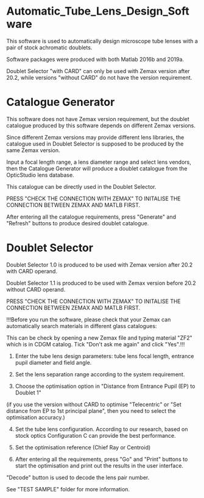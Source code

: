 # Automatic_Tube_Lens_Design_Software
This software is used to automatically design microscope tube lenses with a pair of stock achromatic doublets.

Software packages were produced with both Matlab 2016b and 2019a.

Doublet Selector "with CARD" can only be used with Zemax version after 20.2, while versions "without CARD" do not have the version requirement.

# Catalogue Generator
This software does not have Zemax version requirement, but the doublet catalogue produced by this software depends on different Zemax versions. 

Since different Zemax versions may provide different lens libraries, the catalogue used in Doublet Selector is supposed to be produced by the same Zemax version.

Input a focal length range, a lens diameter range and select lens vendors, then the Catalogue Generator will produce a doublet catalogue from the OpticStudio lens database.

This catalogue can be directly used in the Doublet Selector.

PRESS "CHECK THE CONNECTION WITH ZEMAX" TO INITALISE THE CONNECTION BETWEEN ZEMAX AND MATLB FIRST.

After entering all the catalogue requirements, press "Generate" and "Refresh" buttons to produce desired doublet catalogue.

# Doublet Selector
Doublet Selector 1.0 is produced to be used with Zemax version after 20.2 with CARD operand.

Doublet Selector 1.1 is produced to be used with Zemax version before 20.2 without CARD operand.

PRESS "CHECK THE CONNECTION WITH ZEMAX" TO INITALISE THE CONNECTION BETWEEN ZEMAX AND MATLB FIRST.

!!!Before you run the software, please check that your Zemax can automatically search materials in different glass catalogues:

This can be check by opening a new Zemax file and typing material "ZF2" which is in CDGM catalog. Tick "Don't ask me again" and click "Yes".!!!

1. Enter the tube lens design parameters: tube lens focal length, entrance pupil diameter and field angle.

2. Set the lens separation range according to the system requirement.

3. Choose the optimisation option in "Distance from Entrance Pupil (EP) to Doublet 1"

(if you use the version without CARD to optimise "Telecentric" or "Set distance from EP to 1st principal plane", then you need to select the optimisation accuracy.)

4. Set the tube lens configuration. According to our research, based on stock optics Configuration C can provide the best performance.

5. Set the optimisation reference (Chief Ray or Centroid)

6. After entering all the requirements, press "Go" and "Print" buttons to start the optimisation and print out the results in the user interface.

"Decode" button is used to decode the lens pair number.

See "TEST SAMPLE" folder for more information.
